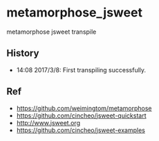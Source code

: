 # metamorphose_jsweet
metamorphose jsweet transpile

## History
* 14:08 2017/3/8: First transpiling successfully.  

## Ref  
* https://github.com/weimingtom/metamorphose  
* https://github.com/cincheo/jsweet-quickstart  
* http://www.jsweet.org  
* https://github.com/cincheo/jsweet-examples  
